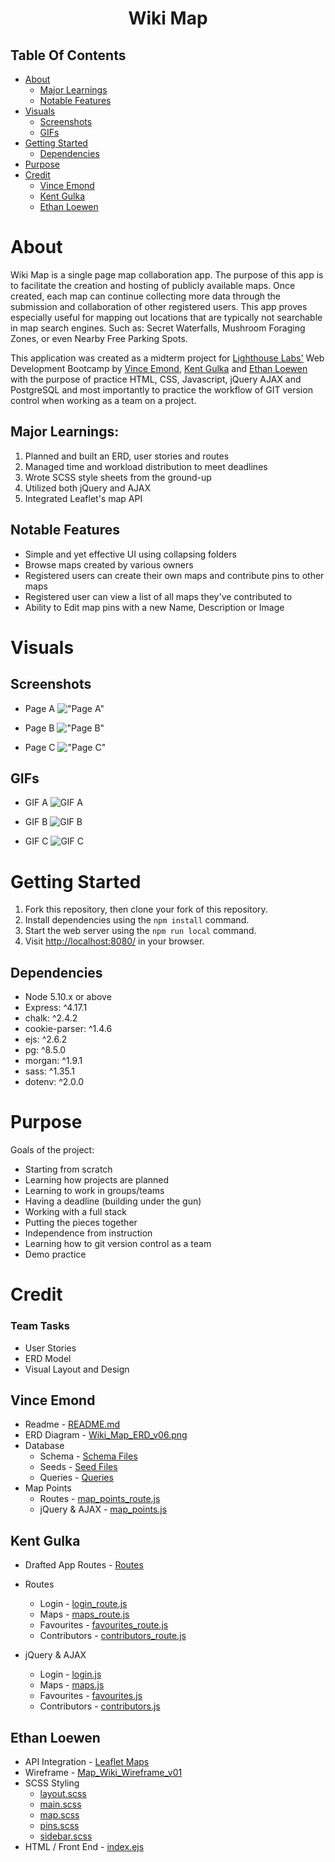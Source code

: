 <h1 align="center">Wiki Map</h1>

## Table Of Contents

- [About](#about)
  - [Major Learnings](#major-learnings)
  - [Notable Features](#notable-features)
- [Visuals](#visuals)
  - [Screenshots](#screenshots)
  - [GIFs](#gifs)
- [Getting Started](#getting-started)
  - [Dependencies](#dependencies)
- [Purpose](#purpose)
- [Credit](#credit)
  - [Vince Emond](#vince-emond)
  - [Kent Gulka](#kent-gulka)
  - [Ethan Loewen](#ethan-loewen)

# About

Wiki Map is a single page map collaboration app. The purpose of this app is to facilitate the creation and hosting of publicly available maps. Once created, each map can continue collecting more data through the submission and collaboration of other registered users. This app proves especially useful for mapping out locations that are typically not searchable in map search engines. Such as: Secret Waterfalls, Mushroom Foraging Zones, or even Nearby Free Parking Spots.

This application was created as a midterm project for [Lighthouse Labs'](https://www.lighthouselabs.ca/) Web Development Bootcamp by [Vince Emond](https://github.com/VinceEmond), [Kent Gulka](https://github.com/kgulka) and [Ethan Loewen](https://github.com/ethanloewen) with the purpose of practice HTML, CSS, Javascript, jQuery AJAX and PostgreSQL and most importantly to practice the workflow of GIT version control when working as a team on a project.

## Major Learnings:
1. Planned and built an ERD, user stories and routes
2. Managed time and workload distribution to meet deadlines
3. Wrote SCSS style sheets from the ground-up
4. Utilized both jQuery and AJAX
5. Integrated Leaflet's map API

## Notable Features
* Simple and yet effective UI using collapsing folders
* Browse maps created by various owners
* Registered users can create their own maps and contribute pins to other maps
* Registered user can view a list of all maps they've contributed to
* Ability to Edit map pins with a new Name, Description or Image

# Visuals

## Screenshots


* Page A
!["Page A"]()

* Page B
!["Page B"]()

* Page C
!["Page C"]()


## GIFs
* GIF A
![GIF A]()

* GIF B
![GIF B]()

* GIF C
![GIF C]()


# Getting Started
1. Fork this repository, then clone your fork of this repository.
2. Install dependencies using the `npm install` command.
3. Start the web server using the `npm run local` command.
4. Visit <http://localhost:8080/> in your browser.

## Dependencies
- Node 5.10.x or above
- Express: ^4.17.1
- chalk: ^2.4.2
- cookie-parser: ^1.4.6
- ejs: ^2.6.2
- pg: ^8.5.0
- morgan: ^1.9.1
- sass: ^1.35.1
- dotenv: ^2.0.0

# Purpose
Goals of the project:
- Starting from scratch
- Learning how projects are planned
- Learning to work in groups/teams
- Having a deadline (building under the gun)
- Working with a full stack
- Putting the pieces together
- Independence from instruction
- Learning how to git version control as a team
- Demo practice

# Credit
### Team Tasks
- User Stories
- ERD Model
- Visual Layout and Design

## Vince Emond
- Readme - [README.md](README.md)
- ERD Diagram - [Wiki_Map_ERD_v06.png](planning/Wiki_Map_ERD_v06.png)
- Database
  - Schema - [Schema Files](db/schema/)
  - Seeds - [Seed Files](db/seeds/)
  - Queries - [Queries](db/queries/)
- Map Points
  - Routes - [map_points_route.js](routes/map_points_route.js)
  - jQuery & AJAX - [map_points.js](public/scripts/map_points.js)

## Kent Gulka
- Drafted App Routes - [Routes](planning/user-stories.mduser-stories)

- Routes
  - Login - [login_route.js](routes/login_route.js)
  - Maps - [maps_route.js](routes/maps_route.js)
  - Favourites - [favourites_route.js](routes/favourites_route.js)
  - Contributors - [contributors_route.js](routes/contributors_route.js)
- jQuery & AJAX
  - Login - [login.js](public/scripts/login.js)
  - Maps - [maps.js](public/scripts/maps.js)
  - Favourites - [favourites.js](public/scripts/favourites.js)
  - Contributors - [contributors.js](public/scripts/contributors.js)

## Ethan Loewen
- API Integration - [Leaflet Maps](https://leafletjs.com/)
- Wireframe - [Map_Wiki_Wireframe_v01](planning/Map_Wiki_Wireframe_v01.png)
- SCSS Styling
  - [layout.scss](styles/layout.scss)
  - [main.scss](styles/main.scss)
  - [map.scss](styles/map.scss)
  - [pins.scss](styles/pins.scss)
  - [sidebar.scss](styles/sidebar.scss)
- HTML / Front End - [index.ejs](views/index.ejs)



